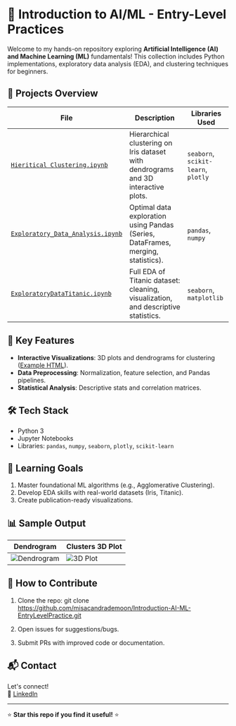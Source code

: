 # 🧠 Introduction to AI/ML - Entry-Level Practices

Welcome to my hands-on repository exploring **Artificial Intelligence (AI) and Machine Learning (ML)** fundamentals! This collection includes Python implementations, exploratory data analysis (EDA), and clustering techniques for beginners.

## 📂 **Projects Overview**
| File | Description | Libraries Used |
|------|------------|----------------|
| [`Hieritical Clustering.ipynb`](https://github.com/misacandrademoon/Introduction-AI-ML-EntryLevelPractice/blob/main/neural_networks_clustering.ipynb) | Hierarchical clustering on Iris dataset with dendrograms and 3D interactive plots. | `seaborn`, `scikit-learn`, `plotly` |
| [`Exploratory_Data_Analysis.ipynb`](https://github.com/misacandrademoon/Introduction-AI-ML-EntryLevelPractice/blob/main/pandas_data_exploration.ipynb) | Optimal data exploration using Pandas (Series, DataFrames, merging, statistics). | `pandas`, `numpy` |
| [`ExploratoryDataTitanic.ipynb`](https://github.com/misacandrademoon/Introduction-AI-ML-EntryLevelPractice/blob/main/titanic_eda.ipynb) | Full EDA of Titanic dataset: cleaning, visualization, and descriptive statistics. | `seaborn`, `matplotlib` |


## 🌟 **Key Features**
- **Interactive Visualizations**: 3D plots and dendrograms for clustering ([Example HTML](clusters_3d_interactivo.html)).
- **Data Preprocessing**: Normalization, feature selection, and Pandas pipelines.
- **Statistical Analysis**: Descriptive stats and correlation matrices.

## 🛠 **Tech Stack**
- Python 3
- Jupyter Notebooks
- Libraries: `pandas`, `numpy`, `seaborn`, `plotly`, `scikit-learn`

## 🎯 **Learning Goals**
1. Master foundational ML algorithms (e.g., Agglomerative Clustering).
2. Develop EDA skills with real-world datasets (Iris, Titanic).
3. Create publication-ready visualizations.

## 📊 **Sample Output**
| Dendrogram | Clusters 3D Plot |
|------------|------------------|
| ![Dendrogram](https://via.placeholder.com/300x200?text=Dendrogram) | ![3D Plot](https://via.placeholder.com/300x200?text=3D+Cluster+Plot) |

## 🤝 **How to Contribute**
1. Clone the repo: 
git clone https://github.com/misacandrademoon/Introduction-AI-ML-EntryLevelPractice.git

2. Open issues for suggestions/bugs.
3. Submit PRs with improved code or documentation.

## 📬 **Contact**
Let's connect!  
🔗 [LinkedIn](https://www.linkedin.com/in/misac-andrade-luna-908036265/)  
  

---
⭐ **Star this repo if you find it useful!** ⭐
